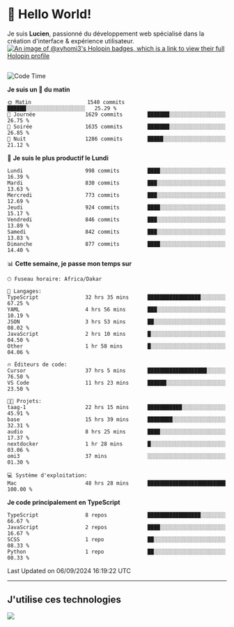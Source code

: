 # 👋 Hello World!

Je suis **Lucien**, passionné du développement web spécialisé dans la création d'interface & expérience utilisateur.
[![An image of @xyhomi3's Holopin badges, which is a link to view their full Holopin profile](https://holopin.me/xyhomi3)](https://holopin.io/@xyhomi3)

##

<!--START_SECTION:waka-->
![Code Time](http://img.shields.io/badge/Code%20Time-1%2C991%20hrs%206%20mins-blue)

**Je suis un 🐤 du matin** 

```text
🌞 Matin                  1540 commits        ██████░░░░░░░░░░░░░░░░░░░   25.29 % 
🌆 Journée                1629 commits        ███████░░░░░░░░░░░░░░░░░░   26.75 % 
🌃 Soirée                 1635 commits        ███████░░░░░░░░░░░░░░░░░░   26.85 % 
🌙 Nuit                   1286 commits        █████░░░░░░░░░░░░░░░░░░░░   21.12 % 
```
📅 **Je suis le plus productif le Lundi** 

```text
Lundi                    998 commits         ████░░░░░░░░░░░░░░░░░░░░░   16.39 % 
Mardi                    830 commits         ███░░░░░░░░░░░░░░░░░░░░░░   13.63 % 
Mercredi                 773 commits         ███░░░░░░░░░░░░░░░░░░░░░░   12.69 % 
Jeudi                    924 commits         ████░░░░░░░░░░░░░░░░░░░░░   15.17 % 
Vendredi                 846 commits         ███░░░░░░░░░░░░░░░░░░░░░░   13.89 % 
Samedi                   842 commits         ███░░░░░░░░░░░░░░░░░░░░░░   13.83 % 
Dimanche                 877 commits         ████░░░░░░░░░░░░░░░░░░░░░   14.40 % 
```


📊 **Cette semaine, je passe mon temps sur** 

```text
🕑︎ Fuseau horaire: Africa/Dakar

💬 Langages: 
TypeScript               32 hrs 35 mins      █████████████████░░░░░░░░   67.25 % 
YAML                     4 hrs 56 mins       ███░░░░░░░░░░░░░░░░░░░░░░   10.19 % 
JSON                     3 hrs 53 mins       ██░░░░░░░░░░░░░░░░░░░░░░░   08.02 % 
JavaScript               2 hrs 10 mins       █░░░░░░░░░░░░░░░░░░░░░░░░   04.50 % 
Other                    1 hr 58 mins        █░░░░░░░░░░░░░░░░░░░░░░░░   04.06 % 

🔥 Éditeurs de code: 
Cursor                   37 hrs 5 mins       ███████████████████░░░░░░   76.50 % 
VS Code                  11 hrs 23 mins      ██████░░░░░░░░░░░░░░░░░░░   23.50 % 

🐱‍💻 Projets: 
taag-1                   22 hrs 15 mins      ███████████░░░░░░░░░░░░░░   45.91 % 
base                     15 hrs 39 mins      ████████░░░░░░░░░░░░░░░░░   32.31 % 
audio                    8 hrs 25 mins       ████░░░░░░░░░░░░░░░░░░░░░   17.37 % 
nextdocker               1 hr 28 mins        █░░░░░░░░░░░░░░░░░░░░░░░░   03.06 % 
omi3                     37 mins             ░░░░░░░░░░░░░░░░░░░░░░░░░   01.30 % 

💻 Système d'exploitation: 
Mac                      48 hrs 28 mins      █████████████████████████   100.00 % 
```

**Je code principalement en TypeScript** 

```text
TypeScript               8 repos             █████████████████░░░░░░░░   66.67 % 
JavaScript               2 repos             ████░░░░░░░░░░░░░░░░░░░░░   16.67 % 
SCSS                     1 repo              ██░░░░░░░░░░░░░░░░░░░░░░░   08.33 % 
Python                   1 repo              ██░░░░░░░░░░░░░░░░░░░░░░░   08.33 % 
```




 Last Updated on 06/09/2024 16:19:22 UTC
<!--END_SECTION:waka-->
---

## J'utilise ces technologies

<p align="left">
  <a href="https://skillicons.dev">
    <img src="https://skillicons.dev/icons?i=ts,js,md,scss,tailwind,react,docker,express,astro,vite,nextjs,vercel,figma,ableton" />
  </a>
</p>

